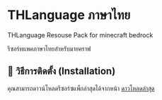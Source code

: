 # THLanguage ภาษาไทย

THLanguage Resouse Pack for minecraft bedrock 

รีซอร์ทแพคภาษาไทยสำหรับมายคราฟ

## 🚀 วิธีการติดตั้ง (Installation)

คุณสามารถดาวน์โหลดรีซอร์ซแพ็กล่าสุดได้จากหน้า [ดาวโหลดล่าสุด](https://github.com/manuisgod1231/THLanguage/releases)
